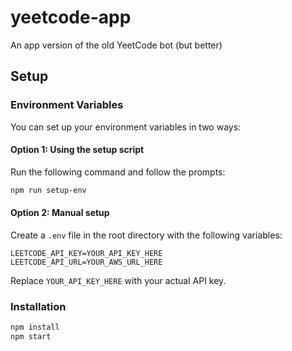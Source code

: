 # yeetcode-app
An app version of the old YeetCode bot (but better)

## Setup

### Environment Variables
You can set up your environment variables in two ways:

#### Option 1: Using the setup script
Run the following command and follow the prompts:
```bash
npm run setup-env
```

#### Option 2: Manual setup
Create a `.env` file in the root directory with the following variables:

```
LEETCODE_API_KEY=YOUR_API_KEY_HERE
LEETCODE_API_URL=YOUR_AWS_URL_HERE
```

Replace `YOUR_API_KEY_HERE` with your actual API key.

### Installation
```bash
npm install
npm start
```
